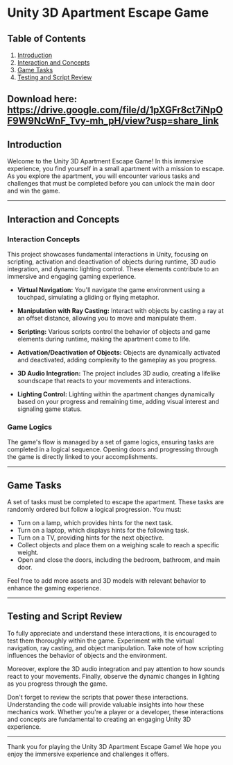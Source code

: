 # Unity 3D Apartment Escape Game

## Table of Contents

1. [Introduction](#introduction)
2. [Interaction and Concepts](#interaction-and-concepts)
3. [Game Tasks](#game-tasks)
4. [Testing and Script Review](#testing-and-script-review)

Download here: https://drive.google.com/file/d/1pXGFr8ct7iNpOF9W9NcWnF_Tvy-mh_pH/view?usp=share_link
---

## Introduction

Welcome to the Unity 3D Apartment Escape Game! In this immersive experience, you find yourself in a small apartment with a mission to escape. As you explore the apartment, you will encounter various tasks and challenges that must be completed before you can unlock the main door and win the game.

---

## Interaction and Concepts

### Interaction Concepts

This project showcases fundamental interactions in Unity, focusing on scripting, activation and deactivation of objects during runtime, 3D audio integration, and dynamic lighting control. These elements contribute to an immersive and engaging gaming experience.

- **Virtual Navigation:** You'll navigate the game environment using a touchpad, simulating a gliding or flying metaphor.

- **Manipulation with Ray Casting:** Interact with objects by casting a ray at an offset distance, allowing you to move and manipulate them.

- **Scripting:** Various scripts control the behavior of objects and game elements during runtime, making the apartment come to life.

- **Activation/Deactivation of Objects:** Objects are dynamically activated and deactivated, adding complexity to the gameplay as you progress.

- **3D Audio Integration:** The project includes 3D audio, creating a lifelike soundscape that reacts to your movements and interactions.

- **Lighting Control:** Lighting within the apartment changes dynamically based on your progress and remaining time, adding visual interest and signaling game status.

### Game Logics

The game's flow is managed by a set of game logics, ensuring tasks are completed in a logical sequence. Opening doors and progressing through the game is directly linked to your accomplishments.

---

## Game Tasks

A set of tasks must be completed to escape the apartment. These tasks are randomly ordered but follow a logical progression. You must:

- Turn on a lamp, which provides hints for the next task.
- Turn on a laptop, which displays hints for the following task.
- Turn on a TV, providing hints for the next objective.
- Collect objects and place them on a weighing scale to reach a specific weight.
- Open and close the doors, including the bedroom, bathroom, and main door.

Feel free to add more assets and 3D models with relevant behavior to enhance the gaming experience.

---

## Testing and Script Review

To fully appreciate and understand these interactions, it is encouraged to test them thoroughly within the game. Experiment with the virtual navigation, ray casting, and object manipulation. Take note of how scripting influences the behavior of objects and the environment.

Moreover, explore the 3D audio integration and pay attention to how sounds react to your movements. Finally, observe the dynamic changes in lighting as you progress through the game.

Don't forget to review the scripts that power these interactions. Understanding the code will provide valuable insights into how these mechanics work. Whether you're a player or a developer, these interactions and concepts are fundamental to creating an engaging Unity 3D experience.

---

Thank you for playing the Unity 3D Apartment Escape Game! We hope you enjoy the immersive experience and challenges it offers.
